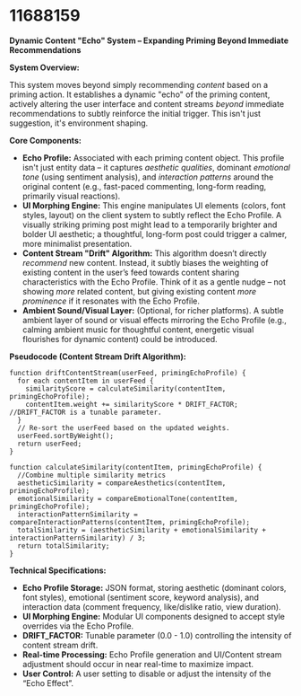# 11688159

**Dynamic Content "Echo" System – Expanding Priming Beyond Immediate Recommendations**

**System Overview:**

This system moves beyond simply recommending *content* based on a priming action. It establishes a dynamic "echo" of the priming content, actively altering the user interface and content streams *beyond* immediate recommendations to subtly reinforce the initial trigger. This isn't just suggestion, it's environment shaping.

**Core Components:**

*   **Echo Profile:**  Associated with each priming content object. This profile isn't just entity data – it captures *aesthetic qualities*, dominant *emotional tone* (using sentiment analysis), and *interaction patterns* around the original content (e.g., fast-paced commenting, long-form reading, primarily visual reactions).
*   **UI Morphing Engine:**  This engine manipulates UI elements (colors, font styles, layout) on the client system to subtly reflect the Echo Profile. A visually striking priming post might lead to a temporarily brighter and bolder UI aesthetic; a thoughtful, long-form post could trigger a calmer, more minimalist presentation.
*   **Content Stream "Drift" Algorithm:** This algorithm doesn’t directly *recommend* new content. Instead, it subtly biases the weighting of existing content in the user’s feed towards content sharing characteristics with the Echo Profile.  Think of it as a gentle nudge – not showing *more* related content, but giving existing content *more prominence* if it resonates with the Echo Profile.
*   **Ambient Sound/Visual Layer:** (Optional, for richer platforms).  A subtle ambient layer of sound or visual effects mirroring the Echo Profile (e.g., calming ambient music for thoughtful content, energetic visual flourishes for dynamic content) could be introduced.

**Pseudocode (Content Stream Drift Algorithm):**

```
function driftContentStream(userFeed, primingEchoProfile) {
  for each contentItem in userFeed {
    similarityScore = calculateSimilarity(contentItem, primingEchoProfile);
    contentItem.weight += similarityScore * DRIFT_FACTOR; //DRIFT_FACTOR is a tunable parameter.
  }
  // Re-sort the userFeed based on the updated weights.
  userFeed.sortByWeight();
  return userFeed;
}

function calculateSimilarity(contentItem, primingEchoProfile) {
  //Combine multiple similarity metrics
  aestheticSimilarity = compareAesthetics(contentItem, primingEchoProfile);
  emotionalSimilarity = compareEmotionalTone(contentItem, primingEchoProfile);
  interactionPatternSimilarity = compareInteractionPatterns(contentItem, primingEchoProfile);
  totalSimilarity = (aestheticSimilarity + emotionalSimilarity + interactionPatternSimilarity) / 3;
  return totalSimilarity;
}
```

**Technical Specifications:**

*   **Echo Profile Storage:**  JSON format, storing aesthetic (dominant colors, font styles), emotional (sentiment score, keyword analysis), and interaction data (comment frequency, like/dislike ratio, view duration).
*   **UI Morphing Engine:**  Modular UI components designed to accept style overrides via the Echo Profile.
*   **DRIFT\_FACTOR:** Tunable parameter (0.0 - 1.0) controlling the intensity of content stream drift.
*   **Real-time Processing:**  Echo Profile generation and UI/Content stream adjustment should occur in near real-time to maximize impact.
*   **User Control:**  A user setting to disable or adjust the intensity of the “Echo Effect”.